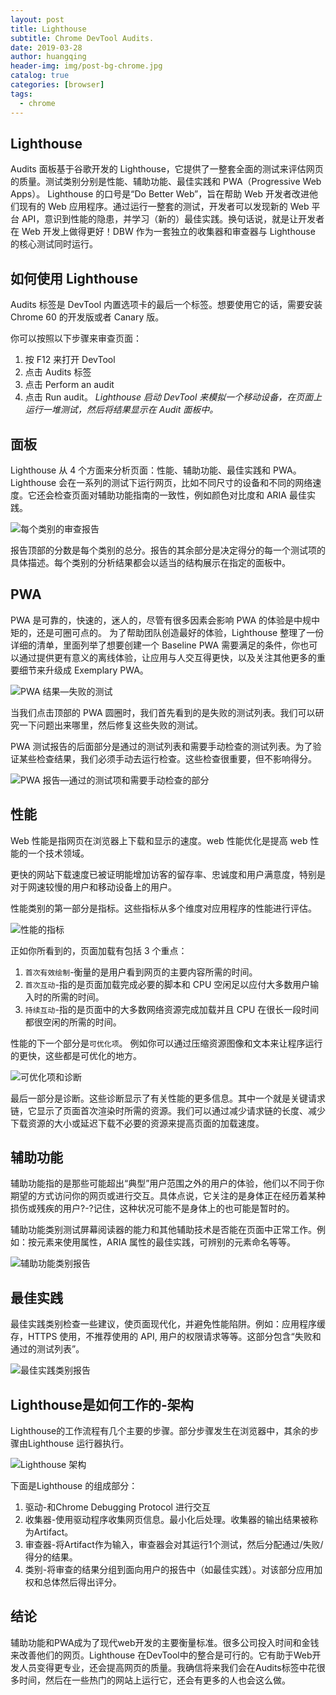 ```yaml
---
layout: post
title: Lighthouse
subtitle: Chrome DevTool Audits.
date: 2019-03-28
author: huangqing
header-img: img/post-bg-chrome.jpg
catalog: true
categories: [browser]
tags:
  - chrome
---
```


## Lighthouse

Audits 面板基于谷歌开发的 Lighthouse，它提供了一整套全面的测试来评估网页的质量。测试类别分别是性能、辅助功能、最佳实践和 PWA（Progressive Web Apps）。 Lighthouse 的口号是“Do Better Web”，旨在帮助 Web 开发者改进他们现有的 Web 应用程序。通过运行一整套的测试，开发者可以发现新的 Web 平台 API，意识到性能的隐患，并学习（新的）最佳实践。换句话说，就是让开发者在 Web 开发上做得更好！DBW 作为一套独立的收集器和审查器与 Lighthouse 的核心测试同时运行。

## 如何使用 Lighthouse

Audits 标签是 DevTool 内置选项卡的最后一个标签。想要使用它的话，需要安装 Chrome 60 的开发版或者 Canary 版。

你可以按照以下步骤来审查页面：

1. 按 F12 来打开 DevTool
2. 点击 Audits 标签
3. 点击 Perform an audit
4. 点击 Run audit。 _Lighthouse 启动 DevTool 来模拟一个移动设备，在页面上运行一堆测试，然后将结果显示在 Audit 面板中。_

## 面板

Lighthouse 从 4 个方面来分析页面：性能、辅助功能、最佳实践和 PWA。Lighthouse 会在一系列的测试下运行网页，比如不同尺寸的设备和不同的网络速度。它还会检查页面对辅助功能指南的一致性，例如颜色对比度和 ARIA 最佳实践。

![每个类别的审查报告](/images/chrome/t01acb319fb1b1bc51d1-1.png)

报告顶部的分数是每个类别的总分。报告的其余部分是决定得分的每一个测试项的具体描述。每个类别的分析结果都会以适当的结构展示在指定的面板中。

## PWA

PWA 是可靠的，快速的，迷人的，尽管有很多因素会影响 PWA 的体验是中规中矩的，还是可圈可点的。 为了帮助团队创造最好的体验，Lighthouse 整理了一份详细的清单，里面列举了想要创建一个 Baseline PWA 需要满足的条件，你也可以通过提供更有意义的离线体验，让应用与人交互得更快，以及关注其他更多的重要细节来升级成 Exemplary PWA。

![PWA 结果—失败的测试](/images/chrome/t011229ea54a2b810a11.png)

当我们点击顶部的 PWA 圆圈时，我们首先看到的是失败的测试列表。我们可以研究一下问题出来哪里，然后修复这些失败的测试。

PWA 测试报告的后面部分是通过的测试列表和需要手动检查的测试列表。为了验证某些检查结果，我们必须手动去运行检查。这些检查很重要，但不影响得分。

![PWA 报告—通过的测试项和需要手动检查的部分](/images/chrome/t011b8edc5b3c7dd95e1-1.png)

## 性能

Web 性能是指网页在浏览器上下载和显示的速度。web 性能优化是提高 web 性能的一个技术领域。

更快的网站下载速度已被证明能增加访客的留存率、忠诚度和用户满意度，特别是对于网速较慢的用户和移动设备上的用户。

性能类别的第一部分是指标。这些指标从多个维度对应用程序的性能进行评估。

![性能的指标](/images/chrome/t01416aaf15fef0e6f61-1.png)

正如你所看到的，页面加载有包括 3 个重点：

1. `首次有效绘制`-衡量的是用户看到网页的主要内容所需的时间。
2. `首次互动`-指的是页面加载完成必要的脚本和 CPU 空闲足以应付大多数用户输入时的所需的时间。
3. `持续互动`-指的是页面中的大多数网络资源完成加载并且 CPU 在很长一段时间都很空闲的所需的时间。

性能的下一个部分是`可优化项`。 例如你可以通过压缩资源图像和文本来让程序运行的更快，这些都是可优化的地方。

![可优化项和诊断](/images/chrome/t0122b688cfaef232f61.png)

最后一部分是诊断。这些诊断显示了有关性能的更多信息。其中一个就是关键请求链，它显示了页面首次渲染时所需的资源。我们可以通过减少请求链的长度、减少下载资源的大小或延迟下载不必要的资源来提高页面的加载速度。

## 辅助功能

辅助功能指的是那些可能超出“典型”用户范围之外的用户的体验，他们以不同于你期望的方式访问你的网页或进行交互。具体点说，它关注的是身体正在经历着某种损伤或残疾的用户?-?记住，这种状况可能不是身体上的也可能是暂时的。

辅助功能类别测试屏幕阅读器的能力和其他辅助技术是否能在页面中正常工作。例如：按元素来使用属性，ARIA 属性的最佳实践，可辨别的元素命名等等。

![辅助功能类别报告](/images/chrome/t0153034091405952201.png)

## 最佳实践

最佳实践类别检查一些建议，使页面现代化，并避免性能陷阱。例如：应用程序缓存，HTTPS 使用，不推荐使用的 API, 用户的权限请求等等。这部分包含“失败和通过的测试列表”。

![最佳实践类别报告](/images/chrome/t0101c7008884a1cdd01.png)

## Lighthouse是如何工作的-架构

Lighthouse的工作流程有几个主要的步骤。部分步骤发生在浏览器中，其余的步骤由Lighthouse 运行器执行。

![Lighthouse 架构](/images/chrome/t011f1890390296b6dd1.jpg)

下面是Lighthouse 的组成部分：

1. 驱动-和Chrome Debugging Protocol 进行交互
2. 收集器-使用驱动程序收集网页信息。最小化后处理。收集器的输出结果被称为Artifact。
3. 审查器-将Artifact作为输入，审查器会对其运行1个测试，然后分配通过/失败/得分的结果。
4. 类别-将审查的结果分组到面向用户的报告中（如最佳实践）。对该部分应用加权和总体然后得出评分。

## 结论

辅助功能和PWA成为了现代web开发的主要衡量标准。很多公司投入时间和金钱来改善他们的网页。Lighthouse 在DevTool中的整合是可行的。它有助于Web开发人员变得更专业，还会提高网页的质量。我确信将来我们会在Audits标签中花很多时间，然后在一些热门的网站上运行它，还会有更多的人也会这么做。